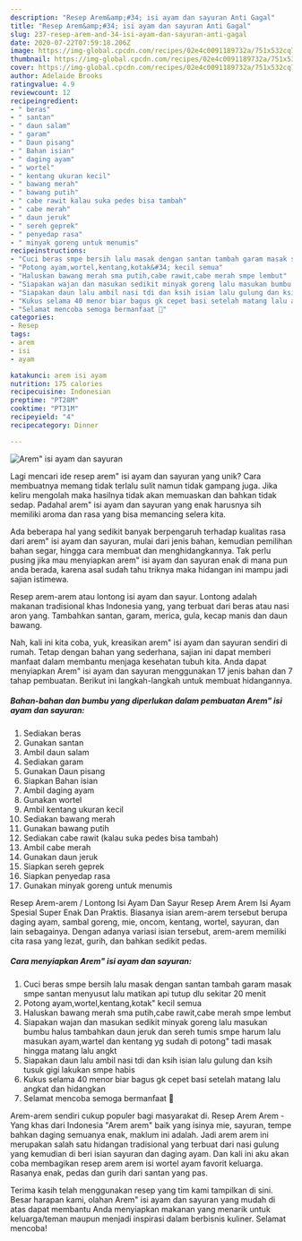 ```yaml
---
description: "Resep Arem&amp;#34; isi ayam dan sayuran Anti Gagal"
title: "Resep Arem&amp;#34; isi ayam dan sayuran Anti Gagal"
slug: 237-resep-arem-and-34-isi-ayam-dan-sayuran-anti-gagal
date: 2020-07-22T07:59:18.206Z
image: https://img-global.cpcdn.com/recipes/02e4c0091189732a/751x532cq70/arem-isi-ayam-dan-sayuran-foto-resep-utama.jpg
thumbnail: https://img-global.cpcdn.com/recipes/02e4c0091189732a/751x532cq70/arem-isi-ayam-dan-sayuran-foto-resep-utama.jpg
cover: https://img-global.cpcdn.com/recipes/02e4c0091189732a/751x532cq70/arem-isi-ayam-dan-sayuran-foto-resep-utama.jpg
author: Adelaide Brooks
ratingvalue: 4.9
reviewcount: 12
recipeingredient:
- " beras"
- " santan"
- " daun salam"
- " garam"
- " Daun pisang"
- " Bahan isian"
- " daging ayam"
- " wortel"
- " kentang ukuran kecil"
- " bawang merah"
- " bawang putih"
- " cabe rawit kalau suka pedes bisa tambah"
- " cabe merah"
- " daun jeruk"
- " sereh geprek"
- " penyedap rasa"
- " minyak goreng untuk menumis"
recipeinstructions:
- "Cuci beras smpe bersih lalu masak dengan santan tambah garam masak smpe santan menyusut lalu matikan api tutup dlu sekitar 20 menit"
- "Potong ayam,wortel,kentang,kotak&#34; kecil semua"
- "Haluskan bawang merah sma putih,cabe rawit,cabe merah smpe lembut"
- "Siapakan wajan dan masukan sedikit minyak goreng lalu masukan bumbu halus tambahkan daun jeruk dan sereh tumis smpe harum lalu masukan ayam,wartel dan kentang yg sudah di potong&#34; tadi masak hingga matang lalu angkt"
- "Siapakan daun lalu ambil nasi tdi dan ksih isian lalu gulung dan ksih tusuk gigi lakukan smpe habis"
- "Kukus selama 40 menor biar bagus gk cepet basi setelah matang lalu angkat dan hidangkan"
- "Selamat mencoba semoga bermanfaat 🙏"
categories:
- Resep
tags:
- arem
- isi
- ayam

katakunci: arem isi ayam 
nutrition: 175 calories
recipecuisine: Indonesian
preptime: "PT28M"
cooktime: "PT31M"
recipeyield: "4"
recipecategory: Dinner

---
```



![Arem&#34; isi ayam dan sayuran](https://img-global.cpcdn.com/recipes/02e4c0091189732a/751x532cq70/arem-isi-ayam-dan-sayuran-foto-resep-utama.jpg)

Lagi mencari ide resep arem&#34; isi ayam dan sayuran yang unik? Cara membuatnya memang tidak terlalu sulit namun tidak gampang juga. Jika keliru mengolah maka hasilnya tidak akan memuaskan dan bahkan tidak sedap. Padahal arem&#34; isi ayam dan sayuran yang enak harusnya sih memiliki aroma dan rasa yang bisa memancing selera kita.

Ada beberapa hal yang sedikit banyak berpengaruh terhadap kualitas rasa dari arem&#34; isi ayam dan sayuran, mulai dari jenis bahan, kemudian pemilihan bahan segar, hingga cara membuat dan menghidangkannya. Tak perlu pusing jika mau menyiapkan arem&#34; isi ayam dan sayuran enak di mana pun anda berada, karena asal sudah tahu triknya maka hidangan ini mampu jadi sajian istimewa.

Resep arem-arem atau lontong isi ayam dan sayur. Lontong adalah makanan tradisional khas Indonesia yang, yang terbuat dari beras atau nasi aron yang. Tambahkan santan, garam, merica, gula, kecap manis dan daun bawang.


Nah, kali ini kita coba, yuk, kreasikan arem&#34; isi ayam dan sayuran sendiri di rumah. Tetap dengan bahan yang sederhana, sajian ini dapat memberi manfaat dalam membantu menjaga kesehatan tubuh kita. Anda dapat menyiapkan Arem&#34; isi ayam dan sayuran menggunakan 17 jenis bahan dan 7 tahap pembuatan. Berikut ini langkah-langkah untuk membuat hidangannya.

<!--inarticleads1-->

##### Bahan-bahan dan bumbu yang diperlukan dalam pembuatan Arem&#34; isi ayam dan sayuran:

1. Sediakan  beras
1. Gunakan  santan
1. Ambil  daun salam
1. Sediakan  garam
1. Gunakan  Daun pisang
1. Siapkan  Bahan isian
1. Ambil  daging ayam
1. Gunakan  wortel
1. Ambil  kentang ukuran kecil
1. Sediakan  bawang merah
1. Gunakan  bawang putih
1. Sediakan  cabe rawit (kalau suka pedes bisa tambah)
1. Ambil  cabe merah
1. Gunakan  daun jeruk
1. Siapkan  sereh geprek
1. Siapkan  penyedap rasa
1. Gunakan  minyak goreng untuk menumis


Resep Arem-arem / Lontong Isi Ayam Dan Sayur Resep Arem Arem Isi Ayam Spesial Super Enak Dan Praktis. Biasanya isian arem-arem tersebut berupa daging ayam, sambal goreng, mie, oncom, kentang, wortel, sayuran, dan lain sebagainya. Dengan adanya variasi isian tersebut, arem-arem memiliki cita rasa yang lezat, gurih, dan bahkan sedikit pedas. 

<!--inarticleads2-->

##### Cara menyiapkan Arem&#34; isi ayam dan sayuran:

1. Cuci beras smpe bersih lalu masak dengan santan tambah garam masak smpe santan menyusut lalu matikan api tutup dlu sekitar 20 menit
1. Potong ayam,wortel,kentang,kotak&#34; kecil semua
1. Haluskan bawang merah sma putih,cabe rawit,cabe merah smpe lembut
1. Siapakan wajan dan masukan sedikit minyak goreng lalu masukan bumbu halus tambahkan daun jeruk dan sereh tumis smpe harum lalu masukan ayam,wartel dan kentang yg sudah di potong&#34; tadi masak hingga matang lalu angkt
1. Siapakan daun lalu ambil nasi tdi dan ksih isian lalu gulung dan ksih tusuk gigi lakukan smpe habis
1. Kukus selama 40 menor biar bagus gk cepet basi setelah matang lalu angkat dan hidangkan
1. Selamat mencoba semoga bermanfaat 🙏


Arem-arem sendiri cukup populer bagi masyarakat di. Resep Arem Arem - Yang khas dari Indonesia &#34;Arem arem&#34; baik yang isinya mie, sayuran, tempe bahkan daging semuanya enak, maklum ini adalah. Jadi arem arem ini merupakan salah satu hidangan tradisional yang terbuat dari nasi gulung yang kemudian di beri isian sayuran dan daging ayam. Dan kali ini aku akan coba membagikan resep arem arem isi wortel ayam favorit keluarga. Rasanya enak, pedas dan gurih dari santan yang pas. 

Terima kasih telah menggunakan resep yang tim kami tampilkan di sini. Besar harapan kami, olahan Arem&#34; isi ayam dan sayuran yang mudah di atas dapat membantu Anda menyiapkan makanan yang menarik untuk keluarga/teman maupun menjadi inspirasi dalam berbisnis kuliner. Selamat mencoba!

